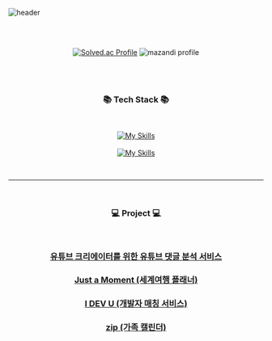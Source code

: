 ![header](https://capsule-render.vercel.app/api?type=waving&height=300&Hello&text=Brostone&fontSize=50&color=#00a000)
<div align="center">
<br/>
<br/>

[![Solved.ac Profile](http://mazassumnida.wtf/api/v2/generate_badge?boj=gudtjr2949)](https://solved.ac/gudtjr2949/)
![mazandi profile](http://mazandi.herokuapp.com/api?handle=gudtjr2949&theme=warm)
<br/>  
<br/>
<br/>
  
<h3 align="center">📚 Tech Stack 📚</h3>
<br/>

[![My Skills](https://skillicons.dev/icons?i=java,spring,mysql)](https://skillicons.dev)
<br/>
<br/>
[![My Skills](https://skillicons.dev/icons?i=aws,docker,jenkins,nginx)](https://skillicons.dev)

<br/>

---

<br/>

<h3 align="center">💻 Project 💻</h3>
<br/>
<h3 align="center"><a href="https://github.com/gudtjr2949/Youtube_Comment_Analysis-NLP">유튜브 크리에이터를 위한 유튜브 댓글 분석 서비스</a></h3>
<h3 align="center"><a href="https://github.com/gudtjr2949/pass_final">Just a Moment (세계여행 플래너)</a></h3>
<h3 align="center"><a href="https://github.com/gudtjr2949/I-DEV-U">I DEV U (개발자 매칭 서비스)</a></h3>
<h3 align="center"><a href="https://github.com/gudtjr2949/zip">zip (가족 캘린더)</a></h3>
<br/>
</div>
